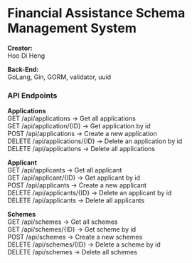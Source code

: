 # Financial Assistance Schema Management System

**Creator:**  
Hoo Di Heng  

**Back-End:**  
GoLang, Gin, GORM, validator, uuid

### API Endpoints 
**Applications**  
GET  /api/applications -> Get all applications  
GET  /api/application/{ID} -> Get application by id  
POST  /api/applications -> Create a new application  
DELETE  /api/applications/{ID} -> Delete an application by id  
DELETE  /api/applications -> Delete all applications

**Applicant**  
GET  /api/applicants -> Get all applicant  
GET  /api/applicant/{ID} -> Get applicant by id  
POST  /api/applicants -> Create a new applicant  
DELETE  /api/applicants/{ID} -> Delete an applicant by id  
DELETE  /api/applicants -> Delete all applicants

**Schemes**  
GET  /api/schemes -> Get all schemes  
GET  /api/schemes/{ID} -> Get scheme by id  
POST  /api/schemes -> Create a new schemes  
DELETE  /api/schemes/{ID} -> Delete a scheme by id  
DELETE  /api/schemes -> Delete all schemes